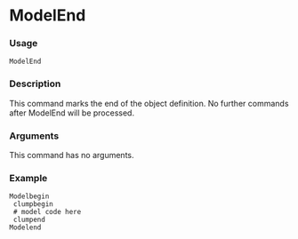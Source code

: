 # ModelEnd

### Usage
    ModelEnd

### Description
This command marks the end of the object definition. No further commands after ModelEnd will be processed.

### Arguments
This command has no arguments.

### Example
    Modelbegin
     clumpbegin
     # model code here
     clumpend
    Modelend
